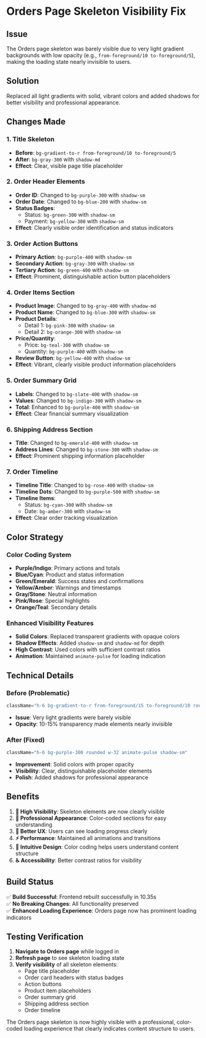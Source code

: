 # Orders Page Skeleton Visibility Fix

## Issue
The Orders page skeleton was barely visible due to very light gradient backgrounds with low opacity (e.g., `from-foreground/10 to-foreground/5`), making the loading state nearly invisible to users.

## Solution
Replaced all light gradients with solid, vibrant colors and added shadows for better visibility and professional appearance.

## Changes Made

### 1. **Title Skeleton**
- **Before**: `bg-gradient-to-r from-foreground/10 to-foreground/5`
- **After**: `bg-gray-300` with `shadow-md`
- **Effect**: Clear, visible page title placeholder

### 2. **Order Header Elements**
- **Order ID**: Changed to `bg-purple-300` with `shadow-sm`
- **Order Date**: Changed to `bg-blue-200` with `shadow-sm`
- **Status Badges**: 
  - Status: `bg-green-300` with `shadow-sm`
  - Payment: `bg-yellow-300` with `shadow-sm`
- **Effect**: Clearly visible order identification and status indicators

### 3. **Order Action Buttons**
- **Primary Action**: `bg-purple-400` with `shadow-sm`
- **Secondary Action**: `bg-gray-300` with `shadow-sm`
- **Tertiary Action**: `bg-green-400` with `shadow-sm`
- **Effect**: Prominent, distinguishable action button placeholders

### 4. **Order Items Section**
- **Product Image**: Changed to `bg-gray-400` with `shadow-md`
- **Product Name**: Changed to `bg-blue-300` with `shadow-sm`
- **Product Details**: 
  - Detail 1: `bg-pink-300` with `shadow-sm`
  - Detail 2: `bg-orange-300` with `shadow-sm`
- **Price/Quantity**:
  - Price: `bg-teal-300` with `shadow-sm`
  - Quantity: `bg-purple-400` with `shadow-sm`
- **Review Button**: `bg-yellow-400` with `shadow-sm`
- **Effect**: Vibrant, clearly visible product information placeholders

### 5. **Order Summary Grid**
- **Labels**: Changed to `bg-slate-400` with `shadow-sm`
- **Values**: Changed to `bg-indigo-300` with `shadow-sm`
- **Total**: Enhanced to `bg-purple-400` with `shadow-sm`
- **Effect**: Clear financial summary visualization

### 6. **Shipping Address Section**
- **Title**: Changed to `bg-emerald-400` with `shadow-sm`
- **Address Lines**: Changed to `bg-stone-300` with `shadow-sm`
- **Effect**: Prominent shipping information placeholder

### 7. **Order Timeline**
- **Timeline Title**: Changed to `bg-rose-400` with `shadow-sm`
- **Timeline Dots**: Changed to `bg-purple-500` with `shadow-sm`
- **Timeline Items**: 
  - Status: `bg-cyan-300` with `shadow-sm`
  - Date: `bg-amber-300` with `shadow-sm`
- **Effect**: Clear order tracking visualization

## Color Strategy

### **Color Coding System**
- **Purple/Indigo**: Primary actions and totals
- **Blue/Cyan**: Product and status information
- **Green/Emerald**: Success states and confirmations
- **Yellow/Amber**: Warnings and timestamps
- **Gray/Stone**: Neutral information
- **Pink/Rose**: Special highlights
- **Orange/Teal**: Secondary details

### **Enhanced Visibility Features**
- **Solid Colors**: Replaced transparent gradients with opaque colors
- **Shadow Effects**: Added `shadow-sm` and `shadow-md` for depth
- **High Contrast**: Used colors with sufficient contrast ratios
- **Animation**: Maintained `animate-pulse` for loading indication

## Technical Details

### Before (Problematic)
```jsx
className="h-6 bg-gradient-to-r from-foreground/15 to-foreground/10 rounded w-32 animate-pulse"
```
- **Issue**: Very light gradients were barely visible
- **Opacity**: 10-15% transparency made elements nearly invisible

### After (Fixed)
```jsx
className="h-6 bg-purple-300 rounded w-32 animate-pulse shadow-sm"
```
- **Improvement**: Solid colors with proper opacity
- **Visibility**: Clear, distinguishable placeholder elements
- **Polish**: Added shadows for professional appearance

## Benefits

1. **🎯 High Visibility**: Skeleton elements are now clearly visible
2. **🎨 Professional Appearance**: Color-coded sections for easy understanding
3. **📱 Better UX**: Users can see loading progress clearly
4. **⚡ Performance**: Maintained all animations and transitions
5. **🌈 Intuitive Design**: Color coding helps users understand content structure
6. **♿ Accessibility**: Better contrast ratios for visibility

## Build Status
✅ **Build Successful**: Frontend rebuilt successfully in 10.35s  
✅ **No Breaking Changes**: All functionality preserved  
✅ **Enhanced Loading Experience**: Orders page now has prominent loading indicators

## Testing Verification

1. **Navigate to Orders page** while logged in
2. **Refresh page** to see skeleton loading state
3. **Verify visibility** of all skeleton elements:
   - Page title placeholder
   - Order card headers with status badges
   - Action buttons
   - Product item placeholders
   - Order summary grid
   - Shipping address section
   - Order timeline

The Orders page skeleton is now highly visible with a professional, color-coded loading experience that clearly indicates content structure to users.
